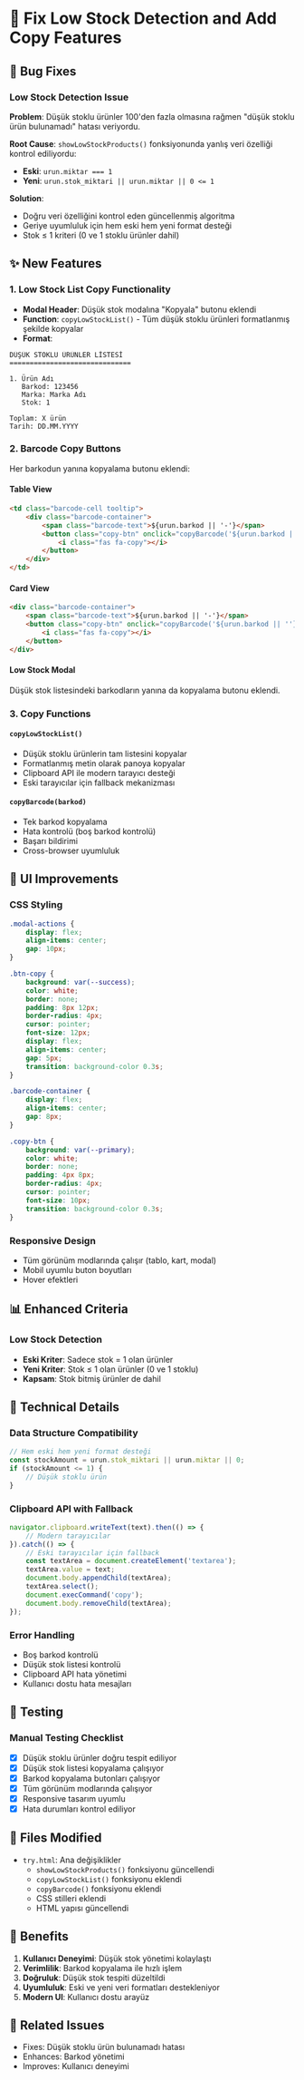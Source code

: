 # 🔧 Fix Low Stock Detection and Add Copy Features

## 🐛 Bug Fixes

### Low Stock Detection Issue
**Problem**: Düşük stoklu ürünler 100'den fazla olmasına rağmen "düşük stoklu ürün bulunamadı" hatası veriyordu.

**Root Cause**: `showLowStockProducts()` fonksiyonunda yanlış veri özelliği kontrol ediliyordu:
- **Eski**: `urun.miktar === 1`
- **Yeni**: `urun.stok_miktari || urun.miktar || 0 <= 1`

**Solution**: 
- Doğru veri özelliğini kontrol eden güncellenmiş algoritma
- Geriye uyumluluk için hem eski hem yeni format desteği
- Stok ≤ 1 kriteri (0 ve 1 stoklu ürünler dahil)

## ✨ New Features

### 1. Low Stock List Copy Functionality
- **Modal Header**: Düşük stok modalına "Kopyala" butonu eklendi
- **Function**: `copyLowStockList()` - Tüm düşük stoklu ürünleri formatlanmış şekilde kopyalar
- **Format**:
```
DÜŞÜK STOKLU ÜRÜNLER LİSTESİ
==============================

1. Ürün Adı
   Barkod: 123456
   Marka: Marka Adı
   Stok: 1

Toplam: X ürün
Tarih: DD.MM.YYYY
```

### 2. Barcode Copy Buttons
Her barkodun yanına kopyalama butonu eklendi:

#### Table View
```html
<td class="barcode-cell tooltip">
    <div class="barcode-container">
        <span class="barcode-text">${urun.barkod || '-'}</span>
        <button class="copy-btn" onclick="copyBarcode('${urun.barkod || ''}')" title="Barkodu Kopyala">
            <i class="fas fa-copy"></i>
        </button>
    </div>
</td>
```

#### Card View
```html
<div class="barcode-container">
    <span class="barcode-text">${urun.barkod || '-'}</span>
    <button class="copy-btn" onclick="copyBarcode('${urun.barkod || ''}')" title="Barkodu Kopyala">
        <i class="fas fa-copy"></i>
    </button>
</div>
```

#### Low Stock Modal
Düşük stok listesindeki barkodların yanına da kopyalama butonu eklendi.

### 3. Copy Functions

#### `copyLowStockList()`
- Düşük stoklu ürünlerin tam listesini kopyalar
- Formatlanmış metin olarak panoya kopyalar
- Clipboard API ile modern tarayıcı desteği
- Eski tarayıcılar için fallback mekanizması

#### `copyBarcode(barkod)`
- Tek barkod kopyalama
- Hata kontrolü (boş barkod kontrolü)
- Başarı bildirimi
- Cross-browser uyumluluk

## 🎨 UI Improvements

### CSS Styling
```css
.modal-actions {
    display: flex;
    align-items: center;
    gap: 10px;
}

.btn-copy {
    background: var(--success);
    color: white;
    border: none;
    padding: 8px 12px;
    border-radius: 4px;
    cursor: pointer;
    font-size: 12px;
    display: flex;
    align-items: center;
    gap: 5px;
    transition: background-color 0.3s;
}

.barcode-container {
    display: flex;
    align-items: center;
    gap: 8px;
}

.copy-btn {
    background: var(--primary);
    color: white;
    border: none;
    padding: 4px 8px;
    border-radius: 4px;
    cursor: pointer;
    font-size: 10px;
    transition: background-color 0.3s;
}
```

### Responsive Design
- Tüm görünüm modlarında çalışır (tablo, kart, modal)
- Mobil uyumlu buton boyutları
- Hover efektleri

## 📊 Enhanced Criteria

### Low Stock Detection
- **Eski Kriter**: Sadece stok = 1 olan ürünler
- **Yeni Kriter**: Stok ≤ 1 olan ürünler (0 ve 1 stoklu)
- **Kapsam**: Stok bitmiş ürünler de dahil

## 🔄 Technical Details

### Data Structure Compatibility
```javascript
// Hem eski hem yeni format desteği
const stockAmount = urun.stok_miktari || urun.miktar || 0;
if (stockAmount <= 1) {
    // Düşük stoklu ürün
}
```

### Clipboard API with Fallback
```javascript
navigator.clipboard.writeText(text).then(() => {
    // Modern tarayıcılar
}).catch(() => {
    // Eski tarayıcılar için fallback
    const textArea = document.createElement('textarea');
    textArea.value = text;
    document.body.appendChild(textArea);
    textArea.select();
    document.execCommand('copy');
    document.body.removeChild(textArea);
});
```

### Error Handling
- Boş barkod kontrolü
- Düşük stok listesi kontrolü
- Clipboard API hata yönetimi
- Kullanıcı dostu hata mesajları

## 🧪 Testing

### Manual Testing Checklist
- [x] Düşük stoklu ürünler doğru tespit ediliyor
- [x] Düşük stok listesi kopyalama çalışıyor
- [x] Barkod kopyalama butonları çalışıyor
- [x] Tüm görünüm modlarında çalışıyor
- [x] Responsive tasarım uyumlu
- [x] Hata durumları kontrol ediliyor

## 📝 Files Modified

- `try.html`: Ana değişiklikler
  - `showLowStockProducts()` fonksiyonu güncellendi
  - `copyLowStockList()` fonksiyonu eklendi
  - `copyBarcode()` fonksiyonu eklendi
  - CSS stilleri eklendi
  - HTML yapısı güncellendi

## 🚀 Benefits

1. **Kullanıcı Deneyimi**: Düşük stok yönetimi kolaylaştı
2. **Verimlilik**: Barkod kopyalama ile hızlı işlem
3. **Doğruluk**: Düşük stok tespiti düzeltildi
4. **Uyumluluk**: Eski ve yeni veri formatları destekleniyor
5. **Modern UI**: Kullanıcı dostu arayüz

## 🔗 Related Issues

- Fixes: Düşük stoklu ürün bulunamadı hatası
- Enhances: Barkod yönetimi
- Improves: Kullanıcı deneyimi